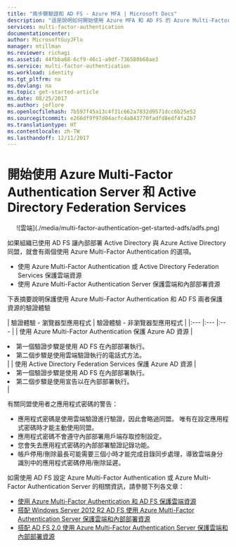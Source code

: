 ```yaml
---
title: "兩步驟驗證和 AD FS - Azure MFA | Microsoft Docs"
description: "這是說明如何開始使用 Azure MFA 和 AD FS 的 Azure Multi-Factor Authentication 頁面。"
services: multi-factor-authentication
documentationcenter: 
author: MicrosoftGuyJFlo
manager: mtillman
ms.reviewer: richagi
ms.assetid: 44fbba68-6cf9-46c1-a9df-736580b68ae3
ms.service: multi-factor-authentication
ms.workload: identity
ms.tgt_pltfrm: na
ms.devlang: na
ms.topic: get-started-article
ms.date: 08/25/2017
ms.author: joflore
ms.openlocfilehash: 7b597f45a13c4f31c662a7832d9571dcc6b25e52
ms.sourcegitcommit: e266df9f97d04acfc4a843770fadfd8edf4fa2b7
ms.translationtype: HT
ms.contentlocale: zh-TW
ms.lasthandoff: 12/11/2017
---
```

# <a name="getting-started-with-azure-multi-factor-authentication-and-active-directory-federation-services"></a>開始使用 Azure Multi-Factor Authentication Server 和 Active Directory Federation Services
<center>![雲端](./media/multi-factor-authentication-get-started-adfs/adfs.png)</center>

如果組織已使用 AD FS 讓內部部署 Active Directory 與 Azure Active Directory 同盟，就會有兩個使用 Azure Multi-Factor Authentication 的選項。

* 使用 Azure Multi-Factor Authentication 或 Active Directory Federation Services 保護雲端資源
* 使用 Azure Multi-Factor Authentication Server 保護雲端和內部部署資源

下表摘要說明保護使用 Azure Multi-Factor Authentication 和 AD FS 兩者保護資源的驗證體驗

| 驗證體驗 - 瀏覽器型應用程式 | 驗證體驗 - 非瀏覽器型應用程式 |
|:--- |:--- |:--- |
| 使用 Azure Multi-Factor Authentication 保護 Azure AD 資源 |<li>第一個驗證步驟是使用 AD FS 在內部部署執行。</li> <li>第二個步驟是使用雲端驗證執行的電話式方法。</li> |
| 使用 Active Directory Federation Services 保護 Azure AD 資源 |<li>第一個驗證步驟是使用 AD FS 在內部部署執行。</li><li>第二個步驟是使用宣告以在內部部署執行。</li> |

有關同盟使用者之應用程式密碼的警告：

* 應用程式密碼是使用雲端驗證進行驗證，因此會略過同盟。 唯有在設定應用程式密碼時才能主動使用同盟。
* 應用程式密碼不會遵守內部部署用戶端存取控制設定。
* 您會失去應用程式密碼的內部部署驗證記錄功能。
* 帳戶停用/刪除最長可能需要三個小時才能完成目錄同步處理，導致雲端身分識別中的應用程式密碼停用/刪除延遲。

如需使用 AD FS 設定 Azure Multi-Factor Authentication 或 Azure Multi-Factor Authentication Server 的相關資訊，請參閱下列各文章：

* [使用 Azure Multi-Factor Authentication 和 AD FS 保護雲端資源](multi-factor-authentication-get-started-adfs-cloud.md)
* [搭配 Windows Server 2012 R2 AD FS 使用 Azure Multi-Factor Authentication Server 保護雲端和內部部署資源](multi-factor-authentication-get-started-adfs-w2k12.md)
* [搭配 AD FS 2.0 使用 Azure Multi-Factor Authentication Server 保護雲端和內部部署資源](multi-factor-authentication-get-started-adfs-adfs2.md)
